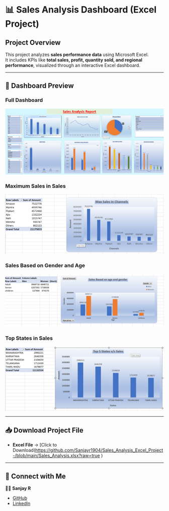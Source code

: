 # 📊 Sales Analysis Dashboard (Excel Project)

## Project Overview
This project analyzes **sales performance data** using Microsoft Excel.  
It includes KPIs like **total sales, profit, quantity sold, and regional performance**, visualized through an interactive Excel dashboard.

---

## 📸 Dashboard Preview

### Full Dashboard
![Sales Dashboard](images/Sales_Dashboard.png)

### Maximum Sales in Sales
![Category Analysis](images/Max_Sales_in_Channels.png)

### Sales Based on Gender and Age
![Regional Performance](images/Sales_Based_on_gender.png)

### Top States in Sales 
![Regional Performance](images/Top_States.png)

---

## 📥 Download Project File

- **Excel File** → [Click to Download(https://github.com/Sanjayr1904/Sales_Analysis_Excel_Project-/blob/main/Sales_Analysis.xlsx?raw=true
)

---

## 🔗 Connect with Me
👨‍💻 **Sanjay R**  
- [GitHub](https://github.com/Sanjayr1904)  
- [LinkedIn](https://www.linkedin.com/in/sanjay-190401-r)
